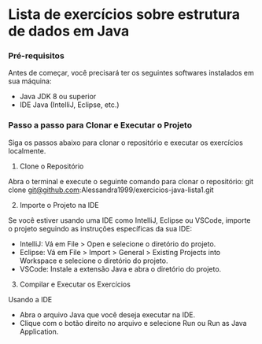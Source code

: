 <h1>Lista de exercícios sobre estrutura de dados em Java</h1>

### Pré-requisitos
Antes de começar, você precisará ter os seguintes softwares instalados em sua máquina:

- Java JDK 8 ou superior
- IDE Java (IntelliJ, Eclipse, etc.)

### Passo a passo para Clonar e Executar o Projeto
Siga os passos abaixo para clonar o repositório e executar os exercícios localmente.

1. Clone o Repositório
   
Abra o terminal e execute o seguinte comando para clonar o repositório: git clone git@github.com:Alessandra1999/exercicios-java-lista1.git

2. Importe o Projeto na IDE
   
Se você estiver usando uma IDE como IntelliJ, Eclipse ou VSCode, importe o projeto seguindo as instruções específicas da sua IDE:

- IntelliJ: Vá em File > Open e selecione o diretório do projeto.
- Eclipse: Vá em File > Import > General > Existing Projects into Workspace e selecione o diretório do projeto.
- VSCode: Instale a extensão Java e abra o diretório do projeto.

3. Compilar e Executar os Exercícios

Usando a IDE
- Abra o arquivo Java que você deseja executar na IDE.
- Clique com o botão direito no arquivo e selecione Run ou Run as Java Application.
